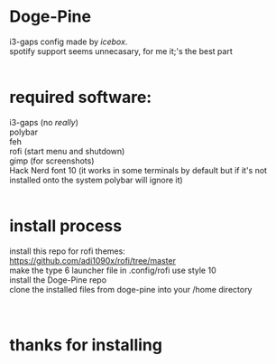 # Doge-Pine
i3-gaps config made by *icebox*.<br />
spotify support seems unnecasary, for me it;'s the best part
<br /><br />
# required software:
i3-gaps (no *really*)<br />
polybar<br />
feh<br />
rofi (start menu and shutdown)<br />
gimp (for screenshots)<br />
Hack Nerd font 10 (it works in some terminals by default but if it's not installed onto the system polybar will ignore it)
<br /><br />
# install process
install this repo for rofi themes: https://github.com/adi1090x/rofi/tree/master<br />
make the type 6 launcher file in .config/rofi use style 10<br />
install the Doge-Pine repo<br />
clone the installed files from doge-pine into your /home directory<br />
<br /><br />
# thanks for installing
